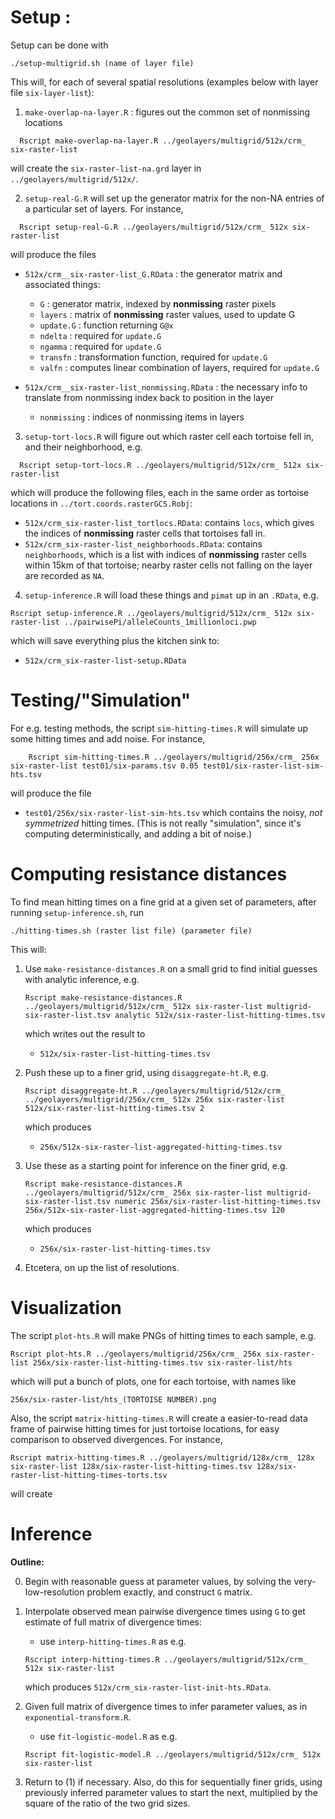 Setup :
=======

Setup can be done with 
```
./setup-multigrid.sh (name of layer file)
```
This will, for each of several spatial resolutions (examples below with layer file `six-layer-list`):

1. `make-overlap-na-layer.R` : figures out the common set of nonmissing locations
```
  Rscript make-overlap-na-layer.R ../geolayers/multigrid/512x/crm_ six-raster-list
```
will create the `six-raster-list-na.grd` layer in `../geolayers/multigrid/512x/`.

2. `setup-real-G.R` will set up the generator matrix for the non-NA entries of a particular set of layers.  For instance, 
```
  Rscript setup-real-G.R ../geolayers/multigrid/512x/crm_ 512x six-raster-list
```
will produce the files 
* `512x/crm__six-raster-list_G.RData` : the generator matrix and associated things:
    + `G` : generator matrix, indexed by **nonmissing** raster pixels
    + `layers` : matrix of **nonmissing** raster values, used to update G
    + `update.G` : function returning `G@x`
    + `ndelta` : required for `update.G`
    + `ngamma` : required for `update.G`
    + `transfn` : transformation function, required for `update.G`
    + `valfn` : computes linear combination of layers, required for `update.G`
 
* `512x/crm__six-raster-list_nonmissing.RData` : the necessary info to translate from nonmissing index back to position in the layer
    + `nonmissing` : indices of nonmissing items in layers


3. `setup-tort-locs.R` will figure out which raster cell each tortoise fell in, and their neighborhood, e.g.
```
  Rscript setup-tort-locs.R ../geolayers/multigrid/512x/crm_ 512x six-raster-list
```
which will produce the following files, each in the same order as tortoise locations in `../tort.coords.rasterGCS.Robj`:

* `512x/crm_six-raster-list_tortlocs.RData`: contains `locs`, which gives the indices of **nonmissing** raster cells that tortoises fall in.
* `512x/crm_six-raster-list_neighborhoods.RData`: contains `neighborhoods`, which is a list with indices of **nonmissing** raster cells within 15km of that tortoise; nearby raster cells not falling on the layer are recorded as `NA`.


4. `setup-inference.R` will load these things and `pimat` up in an `.RData`, e.g.
```
Rscript setup-inference.R ../geolayers/multigrid/512x/crm_ 512x six-raster-list ../pairwisePi/alleleCounts_1millionloci.pwp
```
which will save everything plus the kitchen sink to:
* `512x/crm_six-raster-list-setup.RData`


Testing/"Simulation"
====================

For e.g. testing methods, the script `sim-hitting-times.R` will simulate up some hitting times and add noise.
For instance,
```
    Rscript sim-hitting-times.R ../geolayers/multigrid/256x/crm_ 256x  six-raster-list test01/six-params.tsv 0.05 test01/six-raster-list-sim-hts.tsv
```
will produce the file
* `test01/256x/six-raster-list-sim-hts.tsv`
which contains the noisy, *not symmetrized* hitting times.
(This is not really "simulation", since it's computing deterministically, and adding a bit of noise.)


Computing resistance distances
==============================

To find mean hitting times on a fine grid at a given set of parameters, after running `setup-inference.sh`,
run
```
./hitting-times.sh (raster list file) (parameter file)
```
This will:

1. Use `make-resistance-distances.R` on a small grid to find initial guesses with analytic inference, e.g.
    ```
    Rscript make-resistance-distances.R ../geolayers/multigrid/512x/crm_ 512x six-raster-list multigrid-six-raster-list.tsv analytic 512x/six-raster-list-hitting-times.tsv
    ```
    which writes out the result to
    * `512x/six-raster-list-hitting-times.tsv`

2. Push these up to a finer grid, using `disaggregate-ht.R`, e.g.
    ```
    Rscript disaggregate-ht.R ../geolayers/multigrid/512x/crm_ ../geolayers/multigrid/256x/crm_ 512x 256x six-raster-list 512x/six-raster-list-hitting-times.tsv 2
    ```
    which produces 
    * `256x/512x-six-raster-list-aggregated-hitting-times.tsv`

3. Use these as a starting point for inference on the finer grid, e.g.
    ```
    Rscript make-resistance-distances.R ../geolayers/multigrid/512x/crm_ 256x six-raster-list multigrid-six-raster-list.tsv numeric 256x/six-raster-list-hitting-times.tsv 256x/512x-six-raster-list-aggregated-hitting-times.tsv 120
    ```
    which produces
    * `256x/six-raster-list-hitting-times.tsv`

4. Etcetera, on up the list of resolutions.


Visualization
=============

The script `plot-hts.R` will make PNGs of hitting times to each sample, e.g.
```
Rscript plot-hts.R ../geolayers/multigrid/256x/crm_ 256x six-raster-list 256x/six-raster-list-hitting-times.tsv six-raster-list/hts
```
which will put a bunch of plots, one for each tortoise, with names like
```
256x/six-raster-list/hts_(TORTOISE NUMBER).png
```

Also, the script `matrix-hitting-times.R` will create a easier-to-read data frame of pairwise hitting times for just tortoise locations,
for easy comparison to observed divergences.  For instance,
```
Rscript matrix-hitting-times.R ../geolayers/multigrid/128x/crm_ 128x six-raster-list 128x/six-raster-list-hitting-times.tsv 128x/six-raster-list-hitting-times-torts.tsv
```
will create



Inference
=========

**Outline:**

0. Begin with reasonable guess at parameter values, by solving the very-low-resolution problem exactly, and construct `G` matrix.

1. Interpolate observed mean pairwise divergence times using `G` to get estimate of full matrix of divergence times:

    * use `interp-hitting-times.R` as e.g.
    ```
    Rscript interp-hitting-times.R ../geolayers/multigrid/512x/crm_ 512x six-raster-list
    ```
    which produces `512x/crm_six-raster-list-init-hts.RData`.

2. Given full matrix of divergence times to infer parameter values, as in `exponential-transform.R`.

    * use `fit-logistic-model.R` as e.g.
    ```
    Rscript fit-logistic-model.R ../geolayers/multigrid/512x/crm_ 512x six-raster-list
    ```

3. Return to (1) if necessary.
   Also, do this for sequentially finer grids, using previously inferred parameter values to start the next,
   multiplied by the square of the ratio of the two grid sizes.



